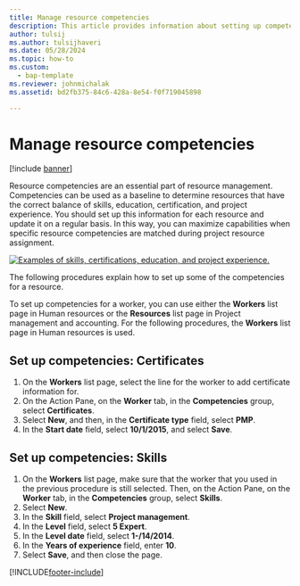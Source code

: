 ```yaml
---
title: Manage resource competencies
description: This article provides information about setting up competencies for project resources.
author: tulsij
ms.author: tulsijhaveri
ms.date: 05/28/2024
ms.topic: how-to
ms.custom: 
  - bap-template
ms.reviewer: johnmichalak
ms.assetid: bd2fb375-84c6-428a-8e54-f0f719045898

---
```


# Manage resource competencies

[!include [banner](../includes/banner.md)]

Resource competencies are an essential part of resource management. Competencies can be used as a baseline to determine resources that have the correct balance of skills, education, certification, and project experience. You should set up this information for each resource and update it on a regular basis. In this way, you can maximize capabilities when specific resource competencies are matched during project resource assignment.

[![Examples of skills, certifications, education, and project experience.](./media/projectresourcing06-1024x383.jpg)](./media/projectresourcing06.jpg)

The following procedures explain how to set up some of the competencies for a resource.

To set up competencies for a worker, you can use either the **Workers** list page in Human resources or the **Resources** list page in Project management and accounting. For the following procedures, the **Workers** list page in Human resources is used.

## Set up competencies: Certificates

1. On the **Workers** list page, select the line for the worker to add certificate information for.
2. On the Action Pane, on the **Worker** tab, in the **Competencies** group, select **Certificates**.
3. Select **New**, and then, in the **Certificate type** field, select **PMP**.
4. In the **Start date** field, select **10/1/2015**, and select **Save**.

## Set up competencies: Skills

1. On the **Workers** list page, make sure that the worker that you used in the previous procedure is still selected. Then, on the Action Pane, on the **Worker** tab, in the **Competencies** group, select **Skills**.
2. Select **New**.
3. In the **Skill** field, select **Project management**.
4. In the **Level** field, select **5 Expert**.
5. In the **Level date** field, select **1-/14/2014**.
6. In the **Years of experience** field, enter **10**.
7. Select **Save**, and then close the page.


[!INCLUDE[footer-include](../includes/footer-banner.md)]
